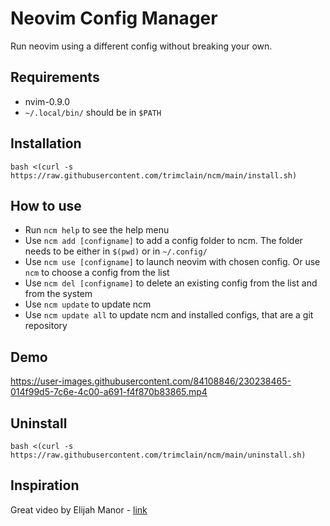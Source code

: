 # Neovim Config Manager

Run neovim using a different config without breaking your own.

## Requirements

-   nvim-0.9.0
-   `~/.local/bin/` should be in `$PATH`

## Installation

```
bash <(curl -s https://raw.githubusercontent.com/trimclain/ncm/main/install.sh)
```

## How to use

-   Run `ncm help` to see the help menu
-   Use `ncm add [configname]` to add a config folder to ncm. The folder needs to be either in `$(pwd)` or in `~/.config/`
-   Use `ncm use [configname]` to launch neovim with chosen config. Or use `ncm` to choose a config from the list
-   Use `ncm del [configname]` to delete an existing config from the list and from the system
-   Use `ncm update` to update ncm
-   Use `ncm update all` to update ncm and installed configs, that are a git repository

## Demo

https://user-images.githubusercontent.com/84108846/230238465-014f99d5-7c6e-4c00-a691-f4f870b83865.mp4

## Uninstall

```
bash <(curl -s https://raw.githubusercontent.com/trimclain/ncm/main/uninstall.sh)
```

## Inspiration
Great video by Elijah Manor - [link](https://www.youtube.com/watch?v=LkHjJlSgKZY)
